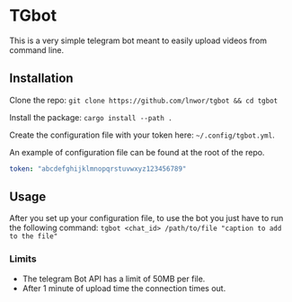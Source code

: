 # TGbot

This is a very simple telegram bot meant to easily upload videos from command
line.

## Installation

Clone the repo:
`git clone https://github.com/lnwor/tgbot && cd tgbot`

Install the package:
`cargo install --path .`

Create the configuration file with your token here: `~/.config/tgbot.yml`.

An example of configuration file can be found at the root of the repo.

```yaml
token: "abcdefghijklmnopqrstuvwxyz123456789"
```

## Usage

After you set up your configuration file, to use the bot you just have to run
the following command:
`tgbot <chat_id> /path/to/file "caption to add to the file"`

### Limits

- The telegram Bot API has a limit of 50MB per file.
- After 1 minute of upload time the connection times out.
